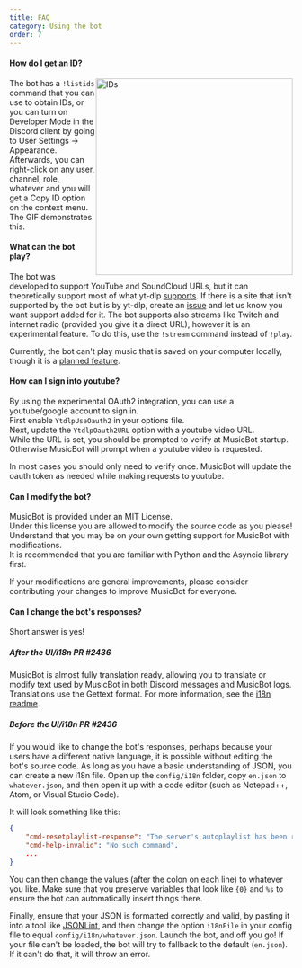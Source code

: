 ```yaml
---
title: FAQ
category: Using the bot
order: 7
---
```


#### How do I get an ID?

<img class="doc-img" src="{{ site.baseurl }}/images/ids.gif" alt="IDs" style="width: 350px; float: right;"/>

The bot has a `!listids` command that you can use to obtain IDs, or you can turn on Developer Mode in the Discord client by going to User Settings -> Appearance. Afterwards, you can right-click on any user, channel, role, whatever and you will get a Copy ID option on the context menu. The GIF demonstrates this.

#### What can the bot play?

The bot was developed to support YouTube and SoundCloud URLs, but it can theoretically support most of what yt-dlp [supports](https://github.com/yt-dlp/yt-dlp/blob/master/supportedsites.md). If there is a site that isn't supported by the bot but is by yt-dlp, create an [issue](https://github.com/Just-Some-Bots/MusicBot/issues/new) and let us know you want support added for it. The bot supports also streams like Twitch and internet radio (provided you give it a direct URL), however it is an experimental feature. To do this, use the `!stream` command instead of `!play`.

Currently, the bot can't play music that is saved on your computer locally, though it is a [planned feature](https://github.com/Just-Some-Bots/MusicBot/issues/168).

#### How can I sign into youtube?

By using the experimental OAuth2 integration, you can use a youtube/google account to sign in.  
First enable `YtdlpUseOauth2` in your options file.  
Next, update the `YtdlpOauth2URL` option with a youtube video URL.  
While the URL is set, you should be prompted to verify at MusicBot startup.  Otherwise MusicBot will prompt when a youtube video is requested.  

In most cases you should only need to verify once.  MusicBot will update the oauth token as needed while making requests to youtube.  

#### Can I modify the bot?

MusicBot is provided under an MIT License.  
Under this license you are allowed to modify the source code as you please!  
Understand that you may be on your own getting support for MusicBot with modifications.  
It is recommended that you are familiar with Python and the Asyncio library first.  

If your modifications are general improvements, please consider contributing your changes to improve MusicBot for everyone.  

#### Can I change the bot's responses?

Short answer is yes!  

##### After the UI/i18n PR #2436

MusicBot is almost fully translation ready, allowing you to translate or modify 
text used by MusicBot in both Discord messages and MusicBot logs.  
Translations use the Gettext format.  For more information, see the [i18n readme](https://github.com/Just-Some-Bots/MusicBot/blob/dev/i18n/readme.md).

##### Before the UI/i18n PR #2436

If you would like to change the bot's responses, perhaps because your users have a different native language, it is possible without editing the bot's source code. As long as you have a basic understanding of JSON, you can create a new i18n file. Open up the `config/i18n` folder, copy `en.json` to `whatever.json`, and then open it up with a code editor (such as Notepad++, Atom, or Visual Studio Code).

It will look something like this:

```json
{
    "cmd-resetplaylist-response": "The server's autoplaylist has been reset.",
    "cmd-help-invalid": "No such command",
    ...
}
```

You can then change the values (after the colon on each line) to whatever you like. Make sure that you preserve variables that look like `{0}` and `%s` to ensure the bot can automatically insert things there.

Finally, ensure that your JSON is formatted correctly and valid, by pasting it into a tool like [JSONLint](https://jsonlint.com/), and then change the option `i18nFile` in your config file to equal `config/i18n/whatever.json`. Launch the bot, and off you go! If your file can't be loaded, the bot will try to fallback to the default (`en.json`). If it can't do that, it will throw an error.

